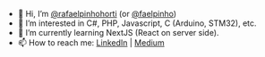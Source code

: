 - 👋 Hi, I’m [@rafaelpinhohorti](https://github.com/rafaelpinhohorti/) (or [@faelpinho](https://github.com/faelpinho/))
- 👀 I’m interested in C#, PHP, Javascript, C (Arduino, STM32), etc.
- 🌱 I’m currently learning NextJS (React on server side).
- 📫 How to reach me: [LinkedIn](https://www.linkedin.com/in/faelpinho/) | [Medium](https://faelpinho.medium.com/)

<!---
rafaelpinhohorti/rafaelpinhohorti is a ✨ special ✨ repository because its `README.md` (this file) appears on your GitHub profile.
You can click the Preview link to take a look at your changes.
--->
